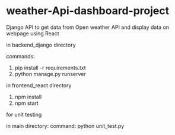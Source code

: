 # weather-Api-dashboard-project
Django API to get data from Open weather API and display data on webpage using React

in backend_django directory

commands:
1. pip install -r requirements.txt
2. python manage.py runserver

in frontend_react directory

1. npm install
2. npm start

for unit testing 

in main directory:
command:
python unit_test.py

